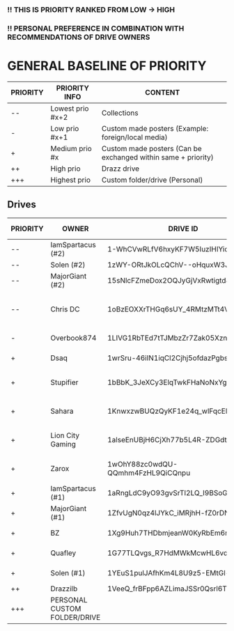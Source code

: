 ### !! THIS IS PRIORITY RANKED FROM LOW -> HIGH 

### !! PERSONAL PREFERENCE IN COMBINATION WITH RECOMMENDATIONS OF DRIVE OWNERS

# GENERAL BASELINE OF PRIORITY

| PRIORITY | PRIORITY INFO | CONTENT |
|--- | --- | --- |
| --  | Lowest prio #x+2 | Collections |
| -  | Low prio #x+1 | Custom made posters (Example: foreign/local media) |
| +  | Medium prio #x | Custom made posters (Can be exchanged within same + priority) |
| ++  | High prio | Drazz drive |
| +++  | Highest prio | Custom folder/drive (Personal) |


## Drives

| PRIORITY | OWNER | DRIVE ID | CONTENT | ACKNOWLEDGED & FEEDBACK |
|--- | --- | --- | --- | --- |
| -- | IamSpartacus (#2) | 1-WhCVwRLfV6hxyKF7W5IuzIHIYicCdAv | Collection of others work |
| -- | Solen (#2)| 1zWY-ORtJkOLcQChV--oHquxW3JCow1zm | Collection of others work |
| -- | MajorGiant (#2) | 15sNlcFZmeDox2OQJyGjVxRwtigtd82Ru | Collection of others work |
| --|  Chris DC | 1oBzEOXXrTHGq6sUY_4RMtzMTt4VHyeJp | Collection of others work | Owner ACK & FB: + Homemade + Personal favorites posters | 
| - | Overbook874 | 1LIVG1RbTEd7tTJMbzZr7Zak05XznLFia | Mostly bollywood/indian posters | Owner NACK & FB: / | 
| + | Dsaq| 1wrSru-46iIN1iqCl2Cjhj5ofdazPgbsz | Homemade posters (Mostly dutch media) | Owner NACK & FB: / | 
| + | Stupifier | 1bBbK_3JeXCy3ElqTwkFHaNoNxYgqtLug | Homemade posters | Owner ACK & FB: To be placed as low as possible | 
| + | Sahara | 1KnwxzwBUQzQyKF1e24q_wlFqcER9xYHM | Homemade posters | Owner ACK & FB: +1 rank with Stupifier | 
| + | Lion City Gaming | 1alseEnUBjH6CjXh77b5L4R-ZDGdtOMFr | Homemade posters | Owner ACK & FB: +1 rank with Sahara | 
| + | Zarox | 1wOhY88zc0wdQU-QQmhm4FzHL9QiCQnpu | Homemade posters (can contain duplicates with Drazz) -> https://theposterdb.com/user/zarox | 
| + | IamSpartacus (#1) | 1aRngLdC9yO93gvSrTI2LQ_I9BSoGD-7o | Homemade posters | Owner NACK & FB: / | 
| + | MajorGiant (#1) | 1ZfvUgN0qz4lJYkC_iMRjhH-fZ0rDN_Yu | Homemade posters | Owner NACK & FB: / | 
| + | BZ | 1Xg9Huh7THDbmjeanW0KyRbEm6mGn_jm8 | Homemade posters | Owner NACK & FB: / | 
| + | Quafley | 1G77TLQvgs_R7HdMWkMcwHL6vd_96cMp7 | Unknown | Owner NACK & FB: / | 
| + | Solen (#1)| 1YEuS1pulJAfhKm4L8U9z5-EMtGl-d2s7| Homemade posters | Owner NACK & FB: / | 
| ++ | Drazzilb | 1VeeQ_frBFpp6AZLimaJSSr0Qsrl6Tb7z | MM2K posters (The holy grail) | 
| +++ | PERSONAL CUSTOM FOLDER/DRIVE | 

